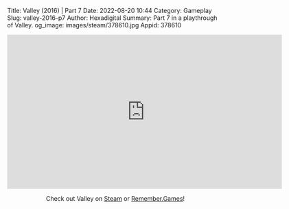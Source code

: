 Title: Valley (2016) | Part 7
Date: 2022-08-20 10:44
Category: Gameplay
Slug: valley-2016-p7
Author: Hexadigital
Summary: Part 7 in a playthrough of Valley.
og_image: images/steam/378610.jpg
Appid: 378610

<center><iframe src="https://www.youtube.com/embed/2Z3lzOWXJ24?feature=oembed" allow="accelerometer; autoplay; encrypted-media; gyroscope; picture-in-picture" width="640" height="360" frameborder="0"></iframe>

Check out Valley on [Steam](https://store.steampowered.com/app/378610/?curator_clanid=34633900) or [Remember.Games](https://remember.games/game/624/valley/)!</center>

